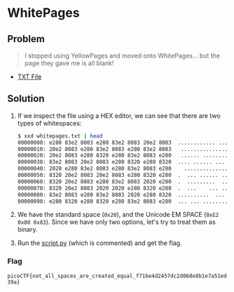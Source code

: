 # WhitePages

## Problem

> I stopped using YellowPages and moved onto WhitePages... but the page they gave me is all blank!

* [TXT File](./whitepages.txt)

## Solution

1. If we inspect the file using a HEX editor, we can see that there are two types of whitespaces:

    ```bash
    $ xxd whitepages.txt | head
    00000000: e280 83e2 8083 e280 83e2 8083 20e2 8083  ............ ...
    00000010: 20e2 8083 e280 83e2 8083 e280 83e2 8083   ...............
    00000020: 20e2 8083 e280 8320 e280 83e2 8083 e280   ...... ........
    00000030: 83e2 8083 20e2 8083 e280 8320 e280 8320  .... ...... ... 
    00000040: 2020 e280 83e2 8083 e280 83e2 8083 e280    ..............
    00000050: 8320 20e2 8083 20e2 8083 e280 8320 e280  .  ... ...... ..
    00000060: 8320 20e2 8083 e280 83e2 8083 2020 e280  .  .........  ..
    00000070: 8320 20e2 8083 2020 2020 e280 8320 e280  .  ...    ... ..
    00000080: 83e2 8083 e280 83e2 8083 2020 e280 8320  ..........  ... 
    00000090: e280 8320 e280 8320 e280 83e2 8083 e280  ... ... ........
    ```

2. We have the standard space (`0x20`), and the Unicode EM SPACE (`0xE2 0x80 0x83`). Since we have only two options, let's try to treat them as binary.
3. Run the [script.py](script.py) (which is commented) and get the flag.

### Flag

`picoCTF{not_all_spaces_are_created_equal_f71be4d2457dc2d068e8b1e7a51ed39a}`
